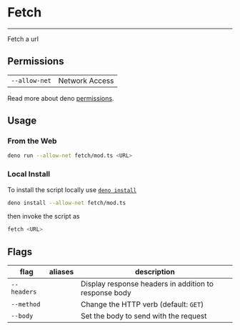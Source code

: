 # Fetch

---

Fetch a url

## Permissions

|               |                |
| ------------- | -------------- |
| `--allow-net` | Network Access |

Read more about deno
[permissions](https://deno.land/manual/getting_started/permissions).

## Usage

### From the Web

```sh
deno run --allow-net fetch/mod.ts <URL>
```

### Local Install

To install the script locally use
[`deno install`](https://deno.land/manual/tools/script_installer)

```sh
deno install --allow-net fetch/mod.ts
```

then invoke the script as

```sh
fetch <URL>
```

## Flags

| flag        | aliases | description                                           |
| ----------- | ------- | ----------------------------------------------------- |
| `--headers` |         | Display response headers in addition to response body |
| `--method`  |         | Change the HTTP verb (default: `GET`)                 |
| `--body`    |         | Set the body to send with the request                 |

<!-- TODO: Substitute symlink/mod.ts with actual URL -->

